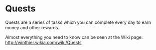 # Quests
Quests are a series of tasks which you can complete every day to earn money and other rewards.

Almost everything you need to know can be seen at the Wiki page: http://winthier.wikia.com/wiki/Quests
